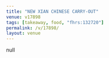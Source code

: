 ```yaml
---
title: "NEW XIAN CHINESE CARRY-OUT"
venue: v17898
tags: [takeaway, food, "fhrs:132720"]
permalink: /v/17898/
layout: venue
---
```

null